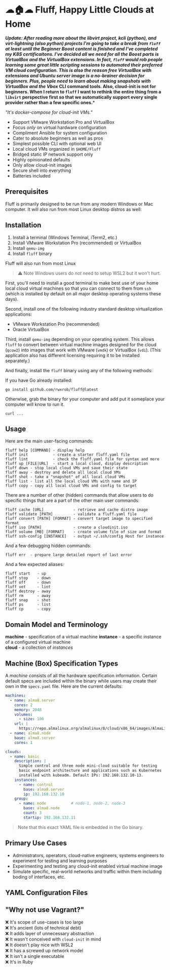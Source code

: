 # ☁🏠☁ Fluff, Happy Little Clouds at Home

***Update: After reading more about the libvirt project, kcli (python),
and virt-lightning (also python) projects I'm going to take a break from
`fluff` at least until the Beginner Boost content is finished and I've
completed my K8S certificaitons. I've decided all we need for all the
Boost parts is VirtualBox and the VirtualBox extensions. In fact,
`fluff` would rob people learning some great little scripting sessions
to automated their preferred VM cloud configuration. This is also the
reason free VirtualBox with extensions and Ubuntu server image is a
no-brainer decision for beginners. Plus, people need to learn about
making snapshots with VirtualBox and the Vbox* CLI command tools. Also,
cloud-init is not for beginners. When I return to `fluff` I want to
rethink the entire thing from a `libvirt` perspective first so that we
automatically support every single provider rather than a few specific
ones.***

*"It's docker-compose for cloud-init VMs."*

* Support VMware Workstation Pro and VirtualBox
* Focus *only* on virtual hardware configuration
* Compliment Ansible for system configuration
* Cater to absolute beginners as well as pros
* Simplest possible CLI with optional web UI
* Local cloud VMs organized in `$HOME/Fluff`
* Bridged static IP network support only
* Highly opinionated defaults
* Only allow cloud-init images
* Secure shell into everything
* Batteries included

## Prerequisites

Fluff is primarily designed to be run from any modern Windows or Mac
computer. It will also run from most Linux desktop distros as well:


## Installation


1. Install a terminal (Windows Terminal, iTerm2, etc.)
1. Install VMware Workstation Pro (recommended) or VirtualBox
1. Install `qemu-img`
1. Install `fluff` binary

Fluff will also run from most Linux 

> ⚠️
> Note Windows users do *not* need to setup WSL2 but it won't hurt.

First, you'll need to install a good terminal to make best use of your
home local cloud virtual machines so that you can connect to them from
`ssh` (which is installed by default on all major desktop operating
systems these days).

Second, install one of the following industry standard desktop
virtualization applications:

* VMware Workstation Pro (recommended)
* Oracle VirtualBox

Third, install `qemu-img` depending on your operating system. This
allows `fluff` to convert between virtual machine images designed for
the cloud (`qcow2`) into images that work with VMware (`vmdk`) or
VirtualBox (`vdi`). (This application also has different licensing
requiring it to be installed separately.)

And finally, install the `fluff` binary using any of the following
methods:

If you have Go already installed:

```
go install github.com/rwxrob/fluff@latest
```

Otherwise, grab the binary for your computer and add put it someplace
your computer will know to run it.

```
curl ...
```

## Usage

Here are the main user-facing commands:

```
fluff help [COMMAND] - display help
fluff init           - create a starter fluff.yaml file
fluff lint           - check the fluff.yaml file for syntax and more
fluff up [FILE|URL]  - start a local cloud, display description
fluff down - stop local cloud VMs and save their state
fluff away - destroy and delete all local cloud VMs
fluff shot - take a "snapshot" of all local cloud VMs
fluff list - list all the local cloud VMs with name and IP
fluff copy - copy all local cloud VMs and config to target 
```

There are a number of other (hidden) commands that allow users to do
specific things that are a part of the other main user commands:

```
fluff cache [URL]             - retrieve and cache distro image
fluff validate [PATH]         - validate a fluff.yaml file
fluff convert [PATH] [FORMAT] - convert target image to specified format
fluff iso [PATH]              - create a cloudinit.iso
fluff volume [MB] [FORMAT]    - create volume file of size and format
fluff ssh-config [INSTANCE]   - output ~/.ssh/config Host for instance
```

And a few debugging hidden commands:

```
fluff err  - prepare large detailed report of last error
```

And a few expected aliases:

```
fluff start   - up
fluff stop    - down
fluff off     - down
fluff vet     - lint
fluff destroy - away
fluff rm      - away
fluff snap    - shot
fluff ps      - list
fluff cp      - copy
```

## Domain Model and Terminology

**machine** - specification of a virtual machine
**instance** - a specific instance of a configured virtual machine  
**cloud** - a collection of *instances*

## Machine (Box) Specification Types

A *machine* consists of all the hardware specification information.
Certain default specs are included within the binary while users may
create their own in the `specs.yaml` file. Here are the current
defaults:

```yaml
machines:
  - name: alma8.server 
    cores: 2
    memory: 2048
    volumes:
      - size: 100 
    url: |
      https://repo.almalinux.org/almalinux/8/cloud/x86_64/images/AlmaLinux-8-GenericCloud-8.5-20211119.x86_64.qcow2
  - name: alma8.node
    base: alma8.server
    cores: 1

clouds:
  - name: basic
    description: |
      Simple control and three node mini-cloud suitable for testing
      basic endpoint architecture and applications such as Kubernetes
      installed with kubeadm. Default IPs: 192.168.132.10-13.
    instances:
      - name: control
        base: alma8.server 
        ip: 192.168.132.10
    group:
      - name: node           # node-1, node-2, node-3
        base: alma8.node
        count: 3
        startip: 192.168.132.11
```

> Note that this exact YAML file is embedded in the Go binary.

## Primary Use Cases

* Administrators, operators, cloud-native engineers, systems engineers
  to experiment for testing and learning purposes 
* Experimenting and testing any cloud-init enabled virtual machine image
* Simulate specific, real-world networks and traffic within them
  including boding of interfaces, etc.

## YAML Configuration Files

## "Why not use Vagrant?"

❌ It's scope of use-cases is too large  
❌ It's ancient (lots of technical debt)  
❌ It adds layer of unnecessary abstraction  
❌ It wasn't conceived with `cloud-init` in mind  
❌ It doesn't play nice with WSL2  
❌ It has a screwed up network model  
❌ It isn't a single executable    
❌ It's in Ruby 

